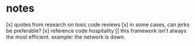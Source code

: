 # notes

[x] quotes from research on toxic code reviews
[x] in some cases, can jerks be preferable?
[x] reference code hospitality
[] this framework isn't always the most efficient. example: the network is down.